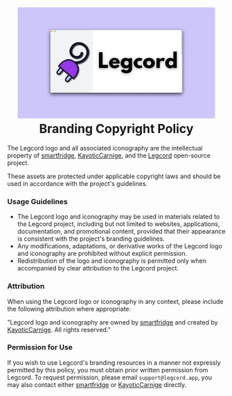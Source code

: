 <h1 align="center">
    <img alt="Legcord Banner" src="./assets//legcord-banner.png" height="256px" /><br>
    Branding Copyright Policy
</h1>

The Legcord logo and all associated iconography are the intellectual property of [smartfridge](https://github.com/smartfrigde), [KayoticCarnige](https://github.com/kckarnige), and the [Legcord](https://legcord.app) open-source project.

These assets are protected under applicable copyright laws and should be used in accordance with the project's guidelines.

### Usage Guidelines

- The Legcord logo and iconography may be used in materials related to the Legcord project, including but not limited to websites, applications, documentation, and promotional content, provided that their appearance is consistent with the project's branding guidelines.
- Any modifications, adaptations, or derivative works of the Legcord logo and iconography are prohibited without explicit permission.
- Redistribution of the logo and iconography is permitted only when accompanied by clear attribution to the Legcord project.

### Attribution

When using the Legcord logo or iconography in any context, please include the following attribution where appropriate:

"Legcord logo and iconography are owned by [smartfridge](https://github.com/smartfrigde) and created by [KayoticCarnige](https://github.com/kckarnige). All rights reserved."

### Permission for Use

If you wish to use Legcord's branding resources in a manner not expressly permitted by this policy, you must obtain prior written permission from Legcord. To request permission, please email `support@legcord.app`, you may also contact either [smartfridge](https://github.com/smartfrigde) or [KayoticCarnige](https://github.com/kckarnige) directly.